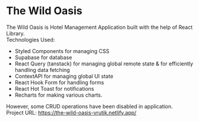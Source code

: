 # The Wild Oasis

The Wild Oasis is Hotel Management Application built with the help of React Library.<br>
Technologies Used:

- Styled Components for managing CSS<br>
- Supabase for database<br>
- React Query (tanstack) for managing global remote state & for efficiently handling data fetching<br>
- ContextAPI for managing global UI state<br>
- React Hook Form for handling forms<br>
- React Hot Toast for notifications<br>
- Recharts for making various charts.<br>

However, some CRUD operations have been disabled in application.<br>
Project URL: https://the-wild-oasis-vrutik.netlify.app/
